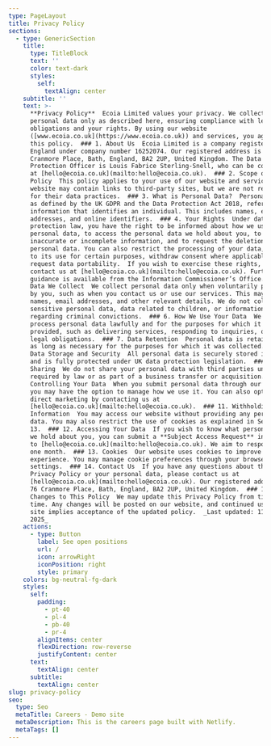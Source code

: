 ```yaml
---
type: PageLayout
title: Privacy Policy
sections:
  - type: GenericSection
    title:
      type: TitleBlock
      text: ''
      color: text-dark
      styles:
        self:
          textAlign: center
    subtitle: ''
    text: >-
      **Privacy Policy**  Ecoia Limited values your privacy. We collect and use
      personal data only as described here, ensuring compliance with legal
      obligations and your rights. By using our website
      ([www.ecoia.co.uk](https://www.ecoia.co.uk)) and services, you agree to
      this policy.  ### 1. About Us  Ecoia Limited is a company registered in
      England under company number 16252074. Our registered address is 76
      Cranmore Place, Bath, England, BA2 2UP, United Kingdom. The Data
      Protection Officer is Louis Fabrice Sterling-Snell, who can be contacted
      at [hello@ecoia.co.uk](mailto:hello@ecoia.co.uk).  ### 2. Scope of This
      Policy  This policy applies to your use of our website and services. Our
      website may contain links to third-party sites, but we are not responsible
      for their data practices.  ### 3. What is Personal Data?  Personal data,
      as defined by the UK GDPR and the Data Protection Act 2018, refers to any
      information that identifies an individual. This includes names, email
      addresses, and online identifiers.  ### 4. Your Rights  Under data
      protection law, you have the right to be informed about how we use your
      personal data, to access the personal data we hold about you, to rectify
      inaccurate or incomplete information, and to request the deletion of your
      personal data. You can also restrict the processing of your data, object
      to its use for certain purposes, withdraw consent where applicable, and
      request data portability.  If you wish to exercise these rights, you can
      contact us at [hello@ecoia.co.uk](mailto:hello@ecoia.co.uk). Further
      guidance is available from the Information Commissioner’s Office.  ### 5.
      Data We Collect  We collect personal data only when voluntarily provided
      by you, such as when you contact us or use our services. This may include
      names, email addresses, and other relevant details. We do not collect
      sensitive personal data, data related to children, or information
      regarding criminal convictions.  ### 6. How We Use Your Data  We only
      process personal data lawfully and for the purposes for which it was
      provided, such as delivering services, responding to inquiries, or meeting
      legal obligations.  ### 7. Data Retention  Personal data is retained only
      as long as necessary for the purposes for which it was collected.  ### 8.
      Data Storage and Security  All personal data is securely stored in the UK
      and is fully protected under UK data protection legislation.  ### 9. Data
      Sharing  We do not share your personal data with third parties unless
      required by law or as part of a business transfer or acquisition.  ### 10.
      Controlling Your Data  When you submit personal data through our website,
      you may have the option to manage how we use it. You can also opt out of
      direct marketing by contacting us at
      [hello@ecoia.co.uk](mailto:hello@ecoia.co.uk).  ### 11. Withholding
      Information  You may access our website without providing any personal
      data. You may also restrict the use of cookies as explained in Section
      13.  ### 12. Accessing Your Data  If you wish to know what personal data
      we hold about you, you can submit a **Subject Access Request** in writing
      to [hello@ecoia.co.uk](mailto:hello@ecoia.co.uk). We aim to respond within
      one month.  ### 13. Cookies  Our website uses cookies to improve user
      experience. You may manage cookie preferences through your browser
      settings.  ### 14. Contact Us  If you have any questions about this
      Privacy Policy or your personal data, please contact us at
      [hello@ecoia.co.uk](mailto:hello@ecoia.co.uk). Our registered address is
      76 Cranmore Place, Bath, England, BA2 2UP, United Kingdom.  ### 15.
      Changes to This Policy  We may update this Privacy Policy from time to
      time. Any changes will be posted on our website, and continued use of our
      site implies acceptance of the updated policy.  _Last updated: 11 March
      2025_  
    actions:
      - type: Button
        label: See open positions
        url: /
        icon: arrowRight
        iconPosition: right
        style: primary
    colors: bg-neutral-fg-dark
    styles:
      self:
        padding:
          - pt-40
          - pl-4
          - pb-40
          - pr-4
        alignItems: center
        flexDirection: row-reverse
        justifyContent: center
      text:
        textAlign: center
      subtitle:
        textAlign: center
slug: privacy-policy
seo:
  type: Seo
  metaTitle: Careers - Demo site
  metaDescription: This is the careers page built with Netlify.
  metaTags: []
---
```

